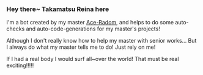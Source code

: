 ### Hey there~ Takamatsu Reina here

I'm a bot created by my master [Ace-Radom](https://github.com/Ace-Radom), and helps to do some auto-checks and auto-code-generations for my master's projects!

Although I don't really know how to help my master with senior works... But I always do what my master tells me to do! Just rely on me! 

If I had a real body I would surf all~over the world! That must be real exciting!!!!!
